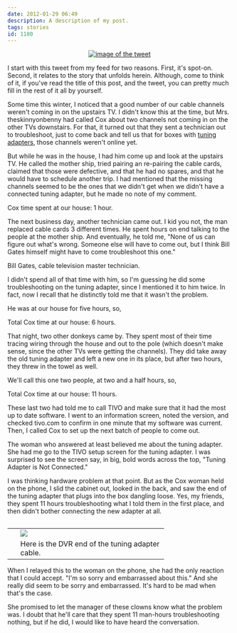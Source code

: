 ```yaml
---
date: 2012-01-29 06:49
description: A description of my post.
tags: stories
id: 1180
---
```

<a href="http://twitter.com/#!/matthewbaldwin/status/163002249084276736" target="_blank" style="text-align:center; margin-left:auto;margin-right:auto; display:block;"><img src="/img/matthewbaldwintweet.jpg" alt="image of the tweet"></a>

I start with this tweet from my feed for two reasons.  First, it's spot-on.  Second, it relates to the story that unfolds herein.  Although, come to think of it, if you've read the title of this post, and the tweet, you can pretty much fill in the rest of it all by yourself.
<!--more-->
Some time this winter, I noticed that a good number of our cable channels weren't coming in on the upstairs TV.  I didn't know this at the time, but Mrs. theskinnyonbenny had called Cox about two channels not coming in on the other TVs downstairs.  For that, it turned out that they sent a technician out to troubleshoot, just to come back and tell us that for boxes with <a href="http://theskinnyonbenny.com/blog2/archives/987">tuning adapters</a>, those channels weren't online yet.

But while he was in the house, I had him come up and look at the upstairs TV.  He called the mother ship, tried pairing an re-pairing the cable cards, claimed that those were defective, and that he had no spares, and that he would have to schedule another trip.  I had mentioned that the missing channels seemed to be the ones that we didn't get when we didn't have a connected tuning adapter, but he made no note of my comment.

Cox time spent at our house:  1 hour.

The next business day, another technician came out.  I kid you not, the man replaced cable cards 3 different times.  He spent hours on end talking to the people at the mother ship.  And eventually, he told me, "None of us can figure out what's wrong.  Someone else will have to come out, but I think Bill Gates himself might have to come troubleshoot this one."

Bill Gates, cable television master technician.

I didn't spend all of that time with him, so I'm guessing he did some troubleshooting on the tuning adapter, since I mentioned it to him twice.  In fact, now I recall that he distinctly told me that it wasn't the problem.

He was at our house for five hours, so,

Total Cox time at our house:  6 hours.

That night, two other donkeys came by.  They spent most of their time tracing wiring through the house and out to the pole (which doesn't make sense, since the other TVs were getting the channels).  They did take away the old tuning adapter and left a new one in its place, but after two hours, they threw in the towel as well.  

We'll call this one two people, at two and a half hours, so,

Total Cox time at our house:  11 hours.

These last two had told me to call TIVO and make sure that it had the most up to date software.  I went to an information screen, noted the version, and checked tivo.com to confirm in one minute that my software was current.  Then, I called Cox to set up the next batch of people to come out.

The woman who answered at least believed me about the tuning adapter.  She had me go to the TIVO setup screen for the tuning adapter.  I was surprised to see the screen say, in big, bold words across the top, "Tuning Adapter is Not Connected."

I was thinking hardware problem at that point.  But as the Cox woman held on the phone, I slid the cabinet out, looked in the back, and saw the end of the tuning adapter that plugs into the box dangling loose.  Yes, my friends, they spent 11 hours troubleshooting what I told them in the first place, and then didn't bother connecting the new adapter at all.

<table cellpadding="2" align="right"><tr><td width="5" rowspan="2"><spacer type="block" width="5" height="1"></td><td width="315" ><img src="/img/tuningadapatercable.jpg"></td></tr><tr><td class="caption" width="315">Here is the DVR end of the tuning adapter cable.</td></tr></table>

When I relayed this to the woman on the phone, she had the only reaction that I could accept.  "I'm so sorry and embarrassed about this."  And she really did seem to be sorry and embarrassed.  It's hard to be mad when that's the case.

She promised to let the manager of these clowns know what the problem was.  I doubt that he'll care that they spent 11 man-hours troubleshooting nothing, but if he did, I would like to have heard the conversation.

